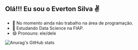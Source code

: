 ## Olá!!! Eu sou o Everton Silva ✌️
- 🔭 No momento ainda não trabalho na área de programação.
- 🌱 Estudando Data Science na  FIAP.
- 😄 Pronouns: ele/dele

![Anurag's GitHub stats](https://github-readme-stats.vercel.app/api?username=tomzera89&show_icons=true&theme=radical)
